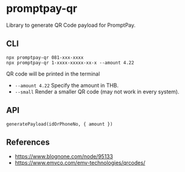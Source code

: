 # promptpay-qr

Library to generate QR Code payload for PromptPay.

## CLI

```
npx promptpay-qr 081-xxx-xxxx
npx promptpay-qr 1-xxxx-xxxxx-xx-x --amount 4.22
```

QR code will be printed in the terminal

- `--amount 4.22` Specify the amount in THB.
- `--small` Render a smaller QR code (may not work in every system).

## API

```
generatePayload(idOrPhoneNo, { amount })
```

## References

- https://www.blognone.com/node/95133
- https://www.emvco.com/emv-technologies/qrcodes/
